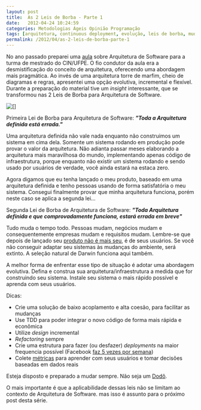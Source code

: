 ```yaml
---
layout: post
title:  As 2 Leis de Borba - Parte 1
date:   2012-04-24 10:24:59
categories: Metodologias Ágeis Opinião Programação
tags: [arquitetura, continuous deployment, evolução, leis de borba, mudança]
permalink: /2012/04/as-2-leis-de-borba-parte-1
---
```


No ano passado preparei uma [aula](http://borba.blog.br/2011/04/arquitetura-pragmatica/ "Arquitetura Pragmática") sobre Arquitetura de Software para a turma de mestrado do CIN/UFPE. O fio condutor da aula era a desmistificação do conceito de arquitetura, oferecendo uma abordagem mais pragmática. Ao invés de uma arquitetura torre de marfim, cheio de diagramas e regras, apresentei uma opção evolutiva, incremental e flexível. Durante a preparação do material tive um *insight* interessante, que se transformou nas 2 Leis de Borba para Arquitetura de Software.

[![[]](http://borba.blog.br/wordpress/wp-content/uploads/2012/04/Newtons_laws_in_latin.jpg "Newton's laws in latin")](http://borba.blog.br/wordpress/wp-content/uploads/2012/04/Newtons_laws_in_latin.jpg "")

Primeira Lei de Borba para Arquitetura de Software: ***"Toda a Arquitetura definida está errada."***

Uma arquitetura definida não vale nada enquanto não construimos um sistema em cima dela. Somente um sistema rodando em produção pode provar o valor da arquitetura. Não adianta passar meses elaborando a arquitetura mais maravilhosa do mundo, implementando apenas código de infraestrutura, porque enquanto não existir um sistema rodando e sendo usado por usuários de verdade, você ainda estará na estaca zero.

Agora digamos que eu tenha lançado o meu produto, baseado em uma arquitetura definida e tenho pessoas usando de forma satisfatória o meu sistema. Consegui finalmente provar que minha arquitetura funciona, porém neste caso se aplica a segunda lei...

Segunda Lei de Borba de Arquitetura de Software: ***"Toda Arquitetura definida e que comprovadamente funciona, estará errada em breve"***

Tudo muda o tempo todo. Pessoas mudam, negócios mudam e consequentemente empresas mudam e requisitos mudam. Lembre-se que depois de lançado seu [produto não é mais seu](http://borba.blog.br/2012/01/um-produto-pra-chamar-de-seu/ "Um produto pra chamar de seu"), é de seus usuários. Se você não conseguir adaptar seu sistemas às mudanças do ambiente, será extinto. A seleção natural de Darwin funciona aqui também.

A melhor forma de enfrentar esse tipo de situação é adotar uma abordagem evolutiva. Defina e construa sua arquitetura/infraestrutura a medida que for construindo seu sistema. Instale seu sistema o mais rápido possível e aprenda com seus usuários.

Dicas:
* Crie uma solução de baixo acoplamento e alta coesão, para facilitar as mudanças
* Use TDD para poder integrar o novo código de forma mais rápida e econômica
* Utilize *design* incremental
* *Refactoring* sempre
* Crie uma estrutura para fazer (ou desfazer) *deployments* na maior frequencia possível (Facebook [faz 5 vezes por semana](https://www.facebook.com/photo.php?v=10100259101684977 ""))
* Colete [métricas](http://www.fourhourworkweek.com/blog/2009/05/19/vanity-metrics-vs-actionable-metrics/ "") para aprender com seus usuários e tomar decisões baseadas em dados reais

Esteja disposto e preparado a mudar sempre. Não seja um [Dodô](http://pt.wikipedia.org/wiki/Dod%C3%B3 "").

O mais importante é que a aplicabilidade dessas leis não se limitam ao contexto de Arquitetura de Software. mas isso é assunto para o próximo post desta série.